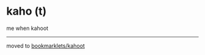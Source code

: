 # kaho (t)

me when kahoot

---

moved to [bookmarklets/kahoot](https://github.com/ruralanemone/bookmarklets/tree/main/public/kahoot.js)